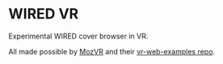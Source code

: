 # WIRED VR

Experimental WIRED cover browser in VR.

All made possible by [MozVR](https://github.com/MozVR) and their [vr-web-examples repo](https://github.com/MozVR/vr-web-examples).